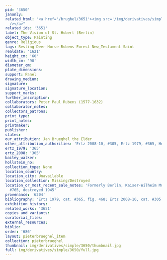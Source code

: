 ```yaml
---
pid: '3650'
janonly: 
related_html: "<a href='/brughel/3651'><img src='/img/derivatives/simple/3651/thumbnail.jpg'
  /></a>"
related_ids: '3651'
label: The Vision of St. Hubert (Berlin)
object_type: Painting
genre: Religious
tags: Resting Deer Horse Rubens Forest New_Testament Saint
realdate: '1621'
height_cm: '60'
width_cm: '90'
diameter_cm: 
plate_dimensions: 
support: Panel
drawing_medium: 
signature: 
signature_location: 
support_marks: 
further_inscription: 
collaborators: Peter Paul Rubens (1577-1632)
collaborator_notes: 
collectors_patrons: 
print_type: 
print_notes: 
printmaker: 
publisher: 
states: 
our_attribution: Jan Brueghel the Elder
other_attribution_authorities: 'Ertz 2008-10, #305, Ertz 1979, #365, Honig database'
ertz_1979: '365'
ertz_2008: '305'
bailey_walker: 
hollstein_no: 
collection_type: None
location_country: 
location_city: Unavailable
location_collection: Missing/Destroyed
location_or_most_recent_sale_notes: 'Formerly Berlin, Kaiser-Wilheim Museum, inv.
  #765, destroyed 1945'
provenance: '6204'
bibliography: 'Ertz 1979, cat. #365, fig. 468; Ertz 2008-10, cat. #305'
exhibition_history: 
related_works: '3651'
copies_and_variants: 
curatorial_files: 
external_resources: 
biblio: 
order: '686'
layout: pieterbrueghel_item
collection: pieterbrueghel
thumbnail: img/derivatives/simple/3650/thumbnail.jpg
full: img/derivatives/simple/3650/full.jpg
---
```

